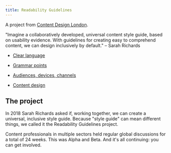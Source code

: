 ```yaml
---
title: Readability Guidelines
---
```


A project from [Content Design London](http://contentdesign.london/).

"Imagine a collaboratively developed, universal content style guide, based on usability evidence. With guidelines for creating easy to comprehend content, we can design inclusively by default." – Sarah Richards

- [Clear language](/clear-language)

- [Grammar points](/grammar-points)

- [Audiences, devices, channels](/audiences-devices-channels)

- [Content design](/content-design)

## The project

In 2018 Sarah Richards asked if, working together, we can create a universal, inclusive style guide. Because "style guide" can mean different things, we called it the Readability Guidelines project.

Content professionals in multiple sectors held regular global discussions for a total of 24 weeks. This was Alpha and Beta. And it's all continuing: you can get involved.
